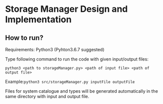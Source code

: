 # Storage Manager Design and Implementation

## How to run? 

Requirements: Python3 (Pyhton3.6.7 suggested)

Type following command to run the code with given input/output files:

`python3 <path to storageManager.py> <path of input file> <path of output file>`

Example:`python3 src/storageManager.py inputFile outputFile`

Files for system catalogue and types will be generated automatically in the same directory with input and output file.


